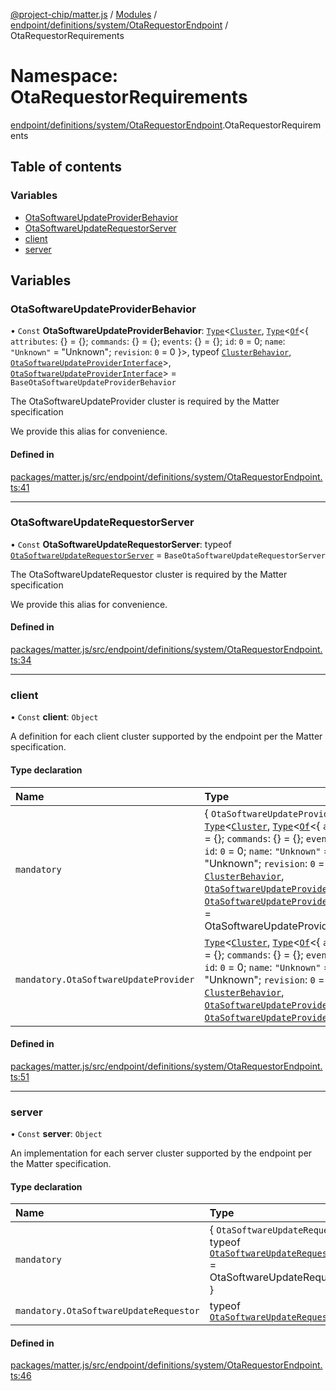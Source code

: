 [@project-chip/matter.js](../README.md) / [Modules](../modules.md) / [endpoint/definitions/system/OtaRequestorEndpoint](endpoint_definitions_system_OtaRequestorEndpoint.md) / OtaRequestorRequirements

# Namespace: OtaRequestorRequirements

[endpoint/definitions/system/OtaRequestorEndpoint](endpoint_definitions_system_OtaRequestorEndpoint.md).OtaRequestorRequirements

## Table of contents

### Variables

- [OtaSoftwareUpdateProviderBehavior](endpoint_definitions_system_OtaRequestorEndpoint.OtaRequestorRequirements.md#otasoftwareupdateproviderbehavior)
- [OtaSoftwareUpdateRequestorServer](endpoint_definitions_system_OtaRequestorEndpoint.OtaRequestorRequirements.md#otasoftwareupdaterequestorserver)
- [client](endpoint_definitions_system_OtaRequestorEndpoint.OtaRequestorRequirements.md#client)
- [server](endpoint_definitions_system_OtaRequestorEndpoint.OtaRequestorRequirements.md#server)

## Variables

### OtaSoftwareUpdateProviderBehavior

• `Const` **OtaSoftwareUpdateProviderBehavior**: [`Type`](../interfaces/behavior_cluster_export.ClusterBehavior.Type.md)\<[`Cluster`](../interfaces/cluster_export.OtaSoftwareUpdateProvider.Cluster.md), [`Type`](../interfaces/behavior_cluster_export.ClusterBehavior.Type.md)\<[`Of`](../interfaces/cluster_export.ClusterType.Of.md)\<\{ `attributes`: {} = \{}; `commands`: {} = \{}; `events`: {} = \{}; `id`: ``0`` = 0; `name`: ``"Unknown"`` = "Unknown"; `revision`: ``0`` = 0 }\>, typeof [`ClusterBehavior`](behavior_cluster_export.ClusterBehavior.md), [`OtaSoftwareUpdateProviderInterface`](behavior_definitions_ota_software_update_provider_export.md#otasoftwareupdateproviderinterface)\>, [`OtaSoftwareUpdateProviderInterface`](behavior_definitions_ota_software_update_provider_export.md#otasoftwareupdateproviderinterface)\> = `BaseOtaSoftwareUpdateProviderBehavior`

The OtaSoftwareUpdateProvider cluster is required by the Matter specification

We provide this alias for convenience.

#### Defined in

[packages/matter.js/src/endpoint/definitions/system/OtaRequestorEndpoint.ts:41](https://github.com/project-chip/matter.js/blob/3adaded6/packages/matter.js/src/endpoint/definitions/system/OtaRequestorEndpoint.ts#L41)

___

### OtaSoftwareUpdateRequestorServer

• `Const` **OtaSoftwareUpdateRequestorServer**: typeof [`OtaSoftwareUpdateRequestorServer`](../classes/behavior_definitions_ota_software_update_requestor_export.OtaSoftwareUpdateRequestorServer.md) = `BaseOtaSoftwareUpdateRequestorServer`

The OtaSoftwareUpdateRequestor cluster is required by the Matter specification

We provide this alias for convenience.

#### Defined in

[packages/matter.js/src/endpoint/definitions/system/OtaRequestorEndpoint.ts:34](https://github.com/project-chip/matter.js/blob/3adaded6/packages/matter.js/src/endpoint/definitions/system/OtaRequestorEndpoint.ts#L34)

___

### client

• `Const` **client**: `Object`

A definition for each client cluster supported by the endpoint per the Matter specification.

#### Type declaration

| Name | Type |
| :------ | :------ |
| `mandatory` | \{ `OtaSoftwareUpdateProvider`: [`Type`](../interfaces/behavior_cluster_export.ClusterBehavior.Type.md)\<[`Cluster`](../interfaces/cluster_export.OtaSoftwareUpdateProvider.Cluster.md), [`Type`](../interfaces/behavior_cluster_export.ClusterBehavior.Type.md)\<[`Of`](../interfaces/cluster_export.ClusterType.Of.md)\<\{ `attributes`: {} = \{}; `commands`: {} = \{}; `events`: {} = \{}; `id`: ``0`` = 0; `name`: ``"Unknown"`` = "Unknown"; `revision`: ``0`` = 0 }\>, typeof [`ClusterBehavior`](behavior_cluster_export.ClusterBehavior.md), [`OtaSoftwareUpdateProviderInterface`](behavior_definitions_ota_software_update_provider_export.md#otasoftwareupdateproviderinterface)\>, [`OtaSoftwareUpdateProviderInterface`](behavior_definitions_ota_software_update_provider_export.md#otasoftwareupdateproviderinterface)\> = OtaSoftwareUpdateProviderBehavior } |
| `mandatory.OtaSoftwareUpdateProvider` | [`Type`](../interfaces/behavior_cluster_export.ClusterBehavior.Type.md)\<[`Cluster`](../interfaces/cluster_export.OtaSoftwareUpdateProvider.Cluster.md), [`Type`](../interfaces/behavior_cluster_export.ClusterBehavior.Type.md)\<[`Of`](../interfaces/cluster_export.ClusterType.Of.md)\<\{ `attributes`: {} = \{}; `commands`: {} = \{}; `events`: {} = \{}; `id`: ``0`` = 0; `name`: ``"Unknown"`` = "Unknown"; `revision`: ``0`` = 0 }\>, typeof [`ClusterBehavior`](behavior_cluster_export.ClusterBehavior.md), [`OtaSoftwareUpdateProviderInterface`](behavior_definitions_ota_software_update_provider_export.md#otasoftwareupdateproviderinterface)\>, [`OtaSoftwareUpdateProviderInterface`](behavior_definitions_ota_software_update_provider_export.md#otasoftwareupdateproviderinterface)\> |

#### Defined in

[packages/matter.js/src/endpoint/definitions/system/OtaRequestorEndpoint.ts:51](https://github.com/project-chip/matter.js/blob/3adaded6/packages/matter.js/src/endpoint/definitions/system/OtaRequestorEndpoint.ts#L51)

___

### server

• `Const` **server**: `Object`

An implementation for each server cluster supported by the endpoint per the Matter specification.

#### Type declaration

| Name | Type |
| :------ | :------ |
| `mandatory` | \{ `OtaSoftwareUpdateRequestor`: typeof [`OtaSoftwareUpdateRequestorServer`](../classes/behavior_definitions_ota_software_update_requestor_export.OtaSoftwareUpdateRequestorServer.md) = OtaSoftwareUpdateRequestorServer } |
| `mandatory.OtaSoftwareUpdateRequestor` | typeof [`OtaSoftwareUpdateRequestorServer`](../classes/behavior_definitions_ota_software_update_requestor_export.OtaSoftwareUpdateRequestorServer.md) |

#### Defined in

[packages/matter.js/src/endpoint/definitions/system/OtaRequestorEndpoint.ts:46](https://github.com/project-chip/matter.js/blob/3adaded6/packages/matter.js/src/endpoint/definitions/system/OtaRequestorEndpoint.ts#L46)
